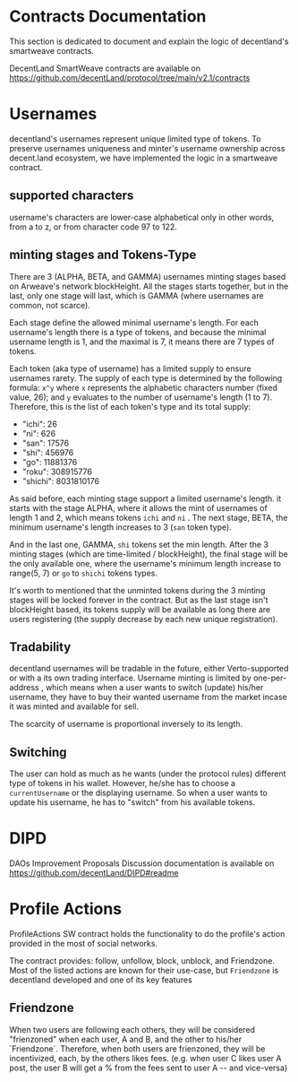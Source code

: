 # Contracts Documentation
This section is dedicated to document and explain the logic of decentland's smartweave contracts.

DecentLand SmartWeave contracts are available on https://github.com/decentLand/protocol/tree/main/v2.1/contracts

# Usernames
decentland's usernames represent unique limited type of tokens. To preserve usernames uniqueness and minter's username ownership across decent.land ecosystem, we have implemented the logic in a smartweave contract.

<h2>supported characters</h2>

username's characters are lower-case alphabetical only in other words, from a to z, or from character code 97 to 122.

<h2>minting stages and Tokens-Type</h2>

There are 3 (ALPHA, BETA, and GAMMA) usernames minting stages based on Arweave's network blockHeight. All the stages starts together, but in the last, only one stage will last, which is GAMMA (where usernames are common, not scarce).

Each stage define the allowed minimal username's length. For each username's length there is a type of tokens, and because the minimal username length is 1, and the maximal is 7, it means there are 7 types of tokens.

Each token (aka type of username) has a limited supply to ensure usernames rarety. The supply of each type is determined by the following formula: `x^y` where `x` represents the alphabetic characters number (fixed value, 26); and `y` evaluates to the number of username's length (1 to 7). Therefore, this is the list of each token's type and its total supply:
- "ichi": 26
- "ni": 626
- "san": 17576
- "shi": 456976
- "go": 11881376
- "roku": 308915776
- "shichi": 8031810176 

As said before, each minting stage support a limited username's length. it starts with the stage ALPHA, where it allows the mint of usernames of length 1 and 2, which means tokens `ichi` and `ni` . The next stage, BETA, the minimum username's length increases to 3 (`san` token type). 

And in the last one, GAMMA, `shi` tokens set the min length. After the 3 minting stages (which are time-limited / blockHeight), the final stage will be the only available one, where the username's minimum length increase to range(5, 7) or `go` to `shichi` tokens types.

It's worth to mentioned that the unminted tokens during the 3 minting stages will be locked forever in the contract. But as the last stage isn't blockHeight based, its tokens supply will be available as long there are users registering (the supply decrease by each new unique registration).

<h2>Tradability</h2>

decentland usernames will be tradable in the future, either Verto-supported or with a its own trading interface. Username minting is limited by one-per-address , which means when a user wants to switch (update) his/her username, they have to buy their wanted username from the market incase it was minted and available for sell.

The scarcity of username is proportional inversely to its length.

<h2>Switching</h2>

The user can hold as much as he wants (under the protocol rules) different type of tokens in his wallet. However, he/she has to choose a `currentUsername` or the displaying username. So when a user wants to update his username, he has to "switch" from his available tokens.

# DIPD
DAOs Improvement Proposals Discussion documentation is available on https://github.com/decentLand/DIPD#readme

# Profile Actions
ProfileActions SW contract holds the functionality to do the profile's action provided in the most of social networks. 

The contract provides: follow, unfollow, block, unblock, and Friendzone. Most of the listed actions are known for their use-case, but `Friendzone` is decentland developed and one of its key features

<h2>Friendzone</h2>
When two users are following each others, they will be considered "frienzoned" when each user, A and B, and the other to his/her `Friendzone`. Therefore, when both users are frienzoned, they will be incentivized, each, by the others likes fees. (e.g. when user C likes user A post, the user B will get a % from the fees sent to user A -- and vice-versa)
